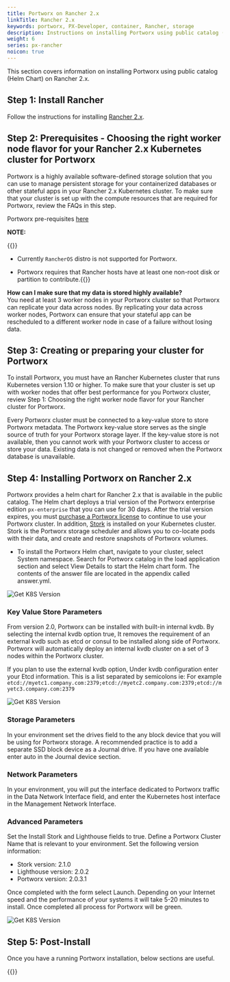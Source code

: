 ```yaml
---
title: Portworx on Rancher 2.x
linkTitle: Rancher 2.x
keywords: portworx, PX-Developer, container, Rancher, storage
description: Instructions on installing Portworx using public catalog (Helm Chart) on Rancher 2.x 
weight: 6
series: px-rancher
noicon: true
---
```


This section covers information on installing Portworx using public catalog (Helm Chart) on Rancher 2.x.

## Step 1: Install Rancher

Follow the instructions for installing [Rancher 2.x](https://rancher.com/docs/rancher/v2.x/en/installation/).

## Step 2: Prerequisites - Choosing the right worker node flavor for your Rancher 2.x Kubernetes cluster for Portworx

Portworx is a highly available software-defined storage solution that you can use to manage persistent storage for your containerized databases or other stateful apps in your Rancher 2.x Kubernetes cluster. To make sure that your cluster is set up with the compute resources that are required for Portworx, review the FAQs in this step.

Portworx pre-requisites [here](/start-here-installation/#installation-prerequisites)

**NOTE:** </br>
 
{{<info>}}

* Currently `RancherOS` distro is not supported for Portworx. 

* Portworx requires that Rancher hosts have at least one non-root disk or partition to contribute.{{</info>}}

**How can I make sure that my data is stored highly available?** </br>
You need at least 3 worker nodes in your Portworx cluster so that Portworx can replicate your data across nodes. By replicating your data across worker nodes, Portworx can ensure that your stateful app can be rescheduled to a different worker node in case of a failure without losing data. 

## Step 3: Creating or preparing your cluster for Portworx

To install Portworx, you must have an Rancher Kubernetes cluster that runs Kubernetes version 1.10 or higher. To make sure that your cluster is set up with worker nodes that offer best performance for you Portworx cluster, review Step 1: Choosing the right worker node flavor for your Rancher cluster for Portworx.

Every Portworx cluster must be connected to a key-value store to store Portworx metadata. The Portworx key-value store serves as the single source of truth for your Portworx storage layer. If the key-value store is not available, then you cannot work with your Portworx cluster to access or store your data. Existing data is not changed or removed when the Portworx database is unavailable.

## Step 4: Installing Portworx on Rancher 2.x

Portworx provides a helm chart for Rancher 2.x that is available in the public catalog. The Helm chart deploys a trial version of the Portworx enterprise edition `px-enterprise` that you can use for 30 days. After the trial version expires, you must [purchase a Portworx license](/reference/knowledge-base/px-licensing/) to continue to use your Portworx cluster. In addition, [Stork](https://docs.portworx.com/portworx-install-with-kubernetes/) is installed on your Kubernetes cluster. Stork is the Portworx storage scheduler and allows you to co-locate pods with their data, and create and restore snapshots of Portworx volumes.

* To install the Portworx Helm chart, navigate to your cluster, select System namespace.  Search for Portworx catalog in the load application section and select View Details to start the Helm chart form.  The contents of the answer file are located in the appendix called answer.yml.

![Get K8S Version](/img/px-rancher-1.png)

### Key Value Store Parameters
From version 2.0, Portworx can be installed with built-in internal kvdb. By selecting the internal kvdb option true, It removes the requirement of an external kvdb such as etcd or consul to be installed along side of Portworx. Portworx will automatically deploy an internal kvdb cluster on a set of 3 nodes within the Portworx cluster. 

If you plan to use the external kvdb option, Under kvdb configuration enter your Etcd information.  This is a list separated by semicolons ie: For example 
`etcd://myetc1.company.com:2379;etcd://myetc2.company.com:2379;etcd://myetc3.company.com:2379`  

![Get K8S Version](/img/px-rancher-2.png)

### Storage Parameters
In your environment set the drives field to the any block device that you will be using for Portworx storage.   A recommended practice is to add a separate SSD block device as a Journal drive.  If you have one available enter auto in the Journal device section.

### Network Parameters
In your environment, you will put the interface dedicated to Portworx traffic in the Data Network Interface field, and enter the Kubernetes host interface in the Management Network Interface.

### Advanced Parameters

Set the Install Stork and Lighthouse fields to true.  Define a Portworx Cluster Name that is relevant to your environment.  Set the following version information:

* Stork version: 2.1.0
* Lighthouse version:	2.0.2 
* Portworx version:	2.0.3.1

Once completed with the form select Launch.  Depending on your Internet speed and the performance of your systems it will take 5-20 minutes to install.  Once completed all process for Portworx will be green.

![Get K8S Version](/img/px-rancher-3.png)

## Step 5: Post-Install

Once you have a running Portworx installation, below sections are useful.

{{<homelist series2="k8s-postinstall">}}
